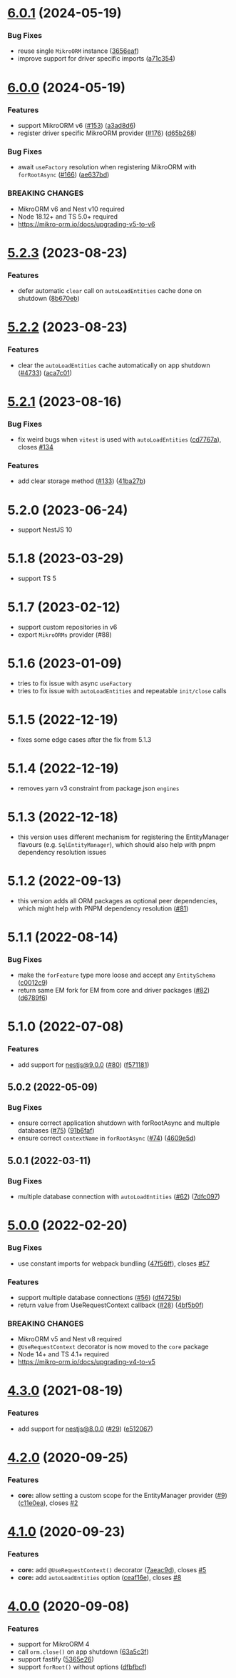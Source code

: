 # [6.0.1](https://github.com/mikro-orm/nestjs/compare/v6.0.0...v6.0.1) (2024-05-19)

### Bug Fixes

* reuse single `MikroORM` instance ([3656eaf](https://github.com/mikro-orm/nestjs/commit/3656eaf))
* improve support for driver specific imports ([a71c354](https://github.com/mikro-orm/nestjs/commit/a71c354))


# [6.0.0](https://github.com/mikro-orm/nestjs/compare/v5.2.3...v6.0.0) (2024-05-19)

### Features

* support MikroORM v6 ([#153](https://github.com/mikro-orm/nestjs/issues/153)) ([a3ad8d6](https://github.com/mikro-orm/nestjs/commit/a3ad8d6))
* register driver specific MikroORM provider ([#176](https://github.com/mikro-orm/nestjs/issues/176)) ([d65b268](https://github.com/mikro-orm/nestjs/commit/d65b268))

### Bug Fixes

* await `useFactory` resolution when registering MikroORM with `forRootAsync` ([#166](https://github.com/mikro-orm/nestjs/issues/166)) ([ae637bd](https://github.com/mikro-orm/nestjs/commit/ae637bd))

### BREAKING CHANGES

- MikroORM v6 and Nest v10 required
- Node 18.12+ and TS 5.0+ required
- https://mikro-orm.io/docs/upgrading-v5-to-v6


# [5.2.3](https://github.com/mikro-orm/nestjs/compare/v5.2.2...v5.2.3) (2023-08-23)

### Features

* defer automatic `clear` call on `autoLoadEntities` cache done on shutdown ([8b670eb](https://github.com/mikro-orm/nestjs/commit/8b670eb))



# [5.2.2](https://github.com/mikro-orm/nestjs/compare/v5.2.1...v5.2.2) (2023-08-23)

### Features

* clear the `autoLoadEntities` cache automatically on app shutdown ([#4733](https://github.com/mikro-orm/mikro-orm/discussions/4733)) ([aca7c01](https://github.com/mikro-orm/nestjs/commit/aca7c01a53cde125d9e3a34f412ea428b6521a7e))



# [5.2.1](https://github.com/mikro-orm/nestjs/compare/v5.2.0...v5.2.1) (2023-08-16)


### Bug Fixes

* fix weird bugs when `vitest` is used with `autoLoadEntities` ([cd7767a](https://github.com/mikro-orm/nestjs/commit/cd7767aafb6d243c0dfed796c8870302d989f38f)), closes [#134](https://github.com/mikro-orm/nestjs/issues/134)


### Features

* add clear storage method ([#133](https://github.com/mikro-orm/nestjs/issues/133)) ([41ba27b](https://github.com/mikro-orm/nestjs/commit/41ba27b34be069795337a3c2bc73fc9fa45c8b3f))



# 5.2.0 (2023-06-24)

* support NestJS 10


# 5.1.8 (2023-03-29)

* support TS 5


# 5.1.7 (2023-02-12)

* support custom repositories in v6
* export `MikroORMs` provider (#88)



# 5.1.6 (2023-01-09)

* tries to fix issue with async `useFactory` 
* tries to fix issue with `autoLoadEntities` and repeatable `init/close` calls



# 5.1.5 (2022-12-19)

* fixes some edge cases after the fix from 5.1.3 



# 5.1.4 (2022-12-19)

* removes yarn v3 constraint from package.json `engines` 



# 5.1.3 (2022-12-18)

* this version uses different mechanism for registering the EntityManager flavours (e.g. `SqlEntityManager`), which should also help with pnpm dependency resolution issues 



# 5.1.2 (2022-09-13)

* this version adds all ORM packages as optional peer dependencies, which might help with PNPM dependency resolution ([#81](https://github.com/mikro-orm/nestjs/issues/81))



# 5.1.1 (2022-08-14)

### Bug Fixes

* make the `forFeature` type more loose and accept any `EntitySchema` ([c0012c9](https://github.com/mikro-orm/nestjs/commit/c0012c9))
* return same EM fork for EM from core and driver packages ([#82](https://github.com/mikro-orm/nestjs/pull/82)) ([d6789f6](https://github.com/mikro-orm/nestjs/commit/d6789f6))



# 5.1.0 (2022-07-08)

### Features

* add support for nestjs@9.0.0 ([#80](https://github.com/mikro-orm/nestjs/issues/80)) ([f571181](https://github.com/mikro-orm/nestjs/commit/f571181ef1ee6a08ed7a9cf410a48111fac7d9ee))



## 5.0.2 (2022-05-09)


### Bug Fixes

* ensure correct application shutdown with forRootAsync and multiple databases ([#75](https://github.com/mikro-orm/nestjs/issues/75)) ([91b6faf](https://github.com/mikro-orm/nestjs/commit/91b6faf))
* ensure correct `contextName` in `forRootAsync` ([#74](https://github.com/mikro-orm/nestjs/issues/74)) ([4609e5d](https://github.com/mikro-orm/nestjs/commit/4609e5d))


## 5.0.1 (2022-03-11)


### Bug Fixes

* multiple database connection with `autoLoadEntities` ([#62](https://github.com/mikro-orm/nestjs/issues/62)) ([7dfc097](https://github.com/mikro-orm/nestjs/commit/7dfc0975523c1abe33bd6302237f1719e12fe4d5))


# [5.0.0](https://github.com/mikro-orm/nestjs/compare/v4.3.0...v5.0.0) (2022-02-20)


### Bug Fixes

* use constant imports for webpack bundling ([47f56ff](https://github.com/mikro-orm/nestjs/commit/47f56ff7ee6c8f784ffe7f32ae302d2c89f9ae11)), closes [#57](https://github.com/mikro-orm/nestjs/issues/57)


### Features

* support multiple database connections ([#56](https://github.com/mikro-orm/nestjs/issues/56)) ([df4725b](https://github.com/mikro-orm/nestjs/commit/df4725bd8e0ba70c86e8e597bfd6bb67ca4df36b))
* return value from UseRequestContext callback ([#28](https://github.com/mikro-orm/nestjs/issues/28)) ([4bf5b0f](https://github.com/mikro-orm/nestjs/commit/4bf5b0f8d16653a756b474315a92609c0bd7b632))


### BREAKING CHANGES

- MikroORM v5 and Nest v8 required
- `@UseRequestContext` decorator is now moved to the `core` package
- Node 14+ and TS 4.1+ required
- https://mikro-orm.io/docs/upgrading-v4-to-v5


# [4.3.0](https://github.com/mikro-orm/nestjs/compare/v4.2.0...v4.3.0) (2021-08-19)


### Features

* add support for nestjs@8.0.0 ([#29](https://github.com/mikro-orm/nestjs/issues/29)) ([e512067](https://github.com/mikro-orm/nestjs/commit/e51206762f9eb3e96bfc9edbb6abbf7ae8bc08a8))



# [4.2.0](https://github.com/mikro-orm/nestjs/compare/v4.1.0...v4.2.0) (2020-09-25)

### Features

* **core:** allow setting a custom scope for the EntityManager provider ([#9](https://github.com/mikro-orm/nestjs/issues/9)) ([c11e0ea](https://github.com/mikro-orm/nestjs/commit/c11e0ea)), closes [#2](https://github.com/mikro-orm/nestjs/issues/2)


# [4.1.0](https://github.com/mikro-orm/nestjs/compare/v4.0.0...v4.1.0) (2020-09-23)

### Features

* **core:** add `@UseRequestContext()` decorator ([7aeac9d](https://github.com/mikro-orm/nestjs/commit/7aeac9d)), closes [#5](https://github.com/mikro-orm/nestjs/issues/5)
* **core:** add `autoLoadEntities` option ([ceaf16e](https://github.com/mikro-orm/nestjs/commit/ceaf16e)), closes [#8](https://github.com/mikro-orm/nestjs/issues/8)


# [4.0.0](https://github.com/mikro-orm/nestjs/compare/v1.0.2...v4.0.0) (2020-09-08)

### Features

* support for MikroORM 4
* call `orm.close()` on app shutdown ([63a5c3f](https://github.com/mikro-orm/nestjs/commit/63a5c3f))
* support fastify ([5365e26](https://github.com/mikro-orm/nestjs/commit/5365e26))
* support `forRoot()` without options ([dfbfbcf](https://github.com/mikro-orm/nestjs/commit/dfbfbcf))

